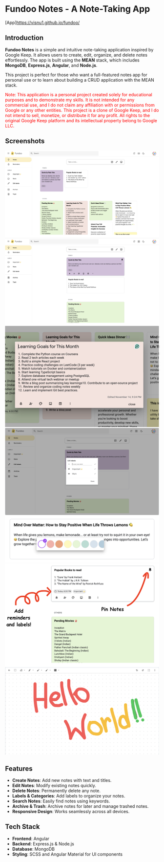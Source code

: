 # Fundoo Notes - A Note-Taking App

[App]https://visnu1.github.io/fundoo/ 

## Introduction
**Fundoo Notes** is a simple and intuitive note-taking application inspired by Google Keep. It allows users to create, edit, organize, and delete notes effortlessly. The app is built using the **MEAN** stack, which includes **MongoDB**, **Express.js**, **Angular**, and **Node.js**.

This project is perfect for those who want a full-featured notes app for personal use or to learn about building a CRUD application with the MEAN stack.

<p style="color: red;">
Note: This application is a personal project created solely for educational purposes and to demonstrate my skills. It is not intended for any commercial use, and I do not claim any affiliation with or permissions from Google or any other entities. This project is a clone of Google Keep, and I do not intend to sell, monetize, or distribute it for any profit. All rights to the original Google Keep platform and its intellectual property belong to Google LLC.
</p>

## Screenshots

![Fundoo Notes Screenshot](./assets/screenshots/dashboard.png)
![Screenshot-1](./assets/screenshots/screenshot3.png)
![Screenshot-1](./assets/screenshots/screenshot1.png)
![Screenshot-1](./assets/screenshots/screenshot4.png)
![Screenshot-1](./assets/screenshots/screenshot5.png)
![Screenshot-1](./assets/screenshots/screenshot6.png)
![Screenshot-1](./assets/screenshots/screenshot7.png)


## Features
- **Create Notes**: Add new notes with text and titles.
- **Edit Notes**: Modify existing notes quickly.
- **Delete Notes**: Permanently delete any note.
- **Labels & Categories**: Add labels to organize your notes.
- **Search Notes**: Easily find notes using keywords.
- **Archive & Trash**: Archive notes for later and manage trashed notes.
- **Responsive Design**: Works seamlessly across all devices.

## Tech Stack
- **Frontend**: Angular
- **Backend**: Express.js & Node.js
- **Database**: MongoDB
- **Styling**: SCSS and Angular Material for UI components
